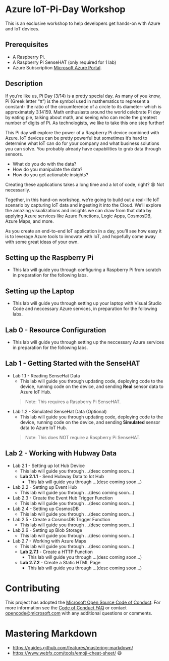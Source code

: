 
# Azure IoT-Pi-Day Workshop

This is an exclusive workshop to help developers get hands-on with Azure and IoT devices.

## Prerequisites
- A Raspberry Pi.
- A Raspberry Pi SenseHAT (only required for 1 lab)
- Azure Subscription [Microsoft Azure Portal](https://portal.azure.com).


## Description

If you’re like us, Pi Day (3/14) is a pretty special day. As many of you know, Pi (Greek letter “π”) is the symbol used in mathematics to represent a constant- the ratio of the circumference of a circle to its diameter- which is approximately 3.14159. Math enthusiasts around the world celebrate Pi day by eating pie, talking about math, and seeing who can recite the greatest number of digits of Pi. As technologists, we like to take this one step further!

This Pi day will explore the power of a Raspberry Pi device combined with Azure. IoT devices can be pretty powerful but sometimes it’s hard to determine what IoT can do for your company and what business solutions you can solve. You probably already have capabilities to grab data through sensors.
- What do you do with the data?
- How do you manipulate the data?
- How do you get actionable insights?

Creating these applications takes a long time and a lot of code, right? :weary: Not necessarily.

Together, in this hand-on workshop, we’re going to build out a real-life IoT scenario by capturing IoT data and ingesting it into the Cloud. We’ll explore the amazing visualizations and insights we can draw from that data by applying Azure services like Azure Functions, Logic Apps, CosmosDB, Azure Maps, and more.

As you create an end-to-end IoT application in a day, you’ll see how easy it is to leverage Azure tools to innovate with IoT, and hopefully come away with some great ideas of your own.

## Setting up the Raspberry Pi
- This lab will guide you through configuring a Raspberry Pi from scratch in preparation for the following labs.

## Setting up the Laptop
- This lab will guide you through setting up your laptop with Visual Studio Code and neccessary Azure services, in preparation for the following labs.

## Lab 0 - Resource Configuration
- This lab will guide you through setting up the neccessary Azure services in preparation for the following labs.

## Lab 1 - Getting Started with the SenseHAT
- Lab 1.1 - Reading SenseHat Data 
    - This lab will guide you through updating code, deploying code to  the device, running code on the device, and sending **Real** sensor data to Azure IoT Hub.
    > Note: This requires a Raspberry Pi SenseHAT.
- Lab 1.2 - Simulated SenseHat Data (Optional)
    - This lab will guide you through updating code, deploying code to the device, running code on the device, and sending **Simulated** sensor data to Azure IoT Hub.
    > Note: This does NOT require a Raspberry Pi SenseHAT.

## Lab 2 - Working with Hubway Data
- Lab 2.1 - Setting up Iot Hub Device
    - This lab will guide you through ...(desc coming soon...)
    - **Lab 2.1.1** - Send Hubway Data to Iot Hub
        - This lab will guide you through ...(desc coming soon...)
- Lab 2.2 - Setting up Event Hub
    - This lab will guide you through ...(desc coming soon...)
- Lab 2.3 - Create the Event Hub Trigger Function
    - This lab will guide you through ...(desc coming soon...)
- Lab 2.4 - Setting up CosmosDB
    - This lab will guide you through ...(desc coming soon...)
- Lab 2.5 - Create a CosmosDB Trigger Function
    - This lab will guide you through ...(desc coming soon...)
- Lab 2.6 - Setting up Blob Storage
    - This lab will guide you through ...(desc coming soon...)
- Lab 2.7 - Working with Azure Maps
    - This lab will guide you through ...(desc coming soon...)
    - **Lab 2.7.1** - Create a HTTP Function
        - This lab will guide you through ...(desc coming soon...)
    - **Lab 2.7.2** - Create a Static HTML Page
        - This lab will guide you through ...(desc coming soon...)

# Contributing

This project has adopted the [Microsoft Open Source Code of Conduct](https://opensource.microsoft.com/codeofconduct/).
For more information see the [Code of Conduct FAQ](https://opensource.microsoft.com/codeofconduct/faq/) or
contact [opencode@microsoft.com](mailto:opencode@microsoft.com) with any additional questions or comments.

# Mastering Markdown
- https://guides.github.com/features/mastering-markdown/
- https://www.webfx.com/tools/emoji-cheat-sheet/ :smile:

